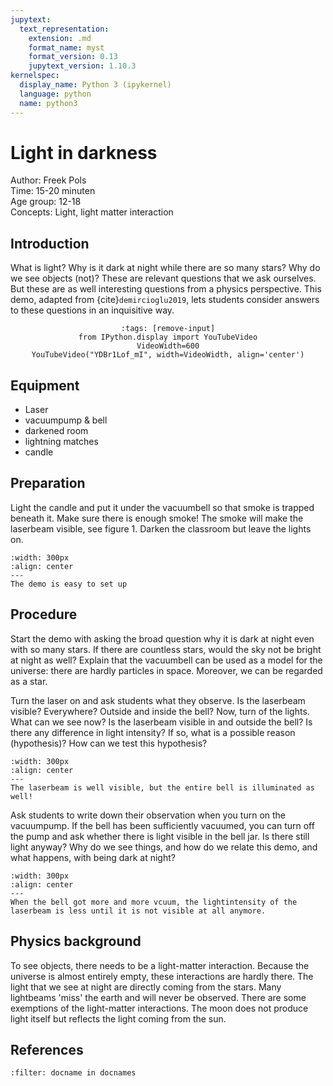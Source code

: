 ```yaml
---
jupytext:
  text_representation:
    extension: .md
    format_name: myst
    format_version: 0.13
    jupytext_version: 1.10.3
kernelspec:
  display_name: Python 3 (ipykernel)
  language: python
  name: python3
---
```


# Light in darkness

Author: Freek Pols\
Time: 15-20 minuten\
Age group: 12-18\
Concepts: Light, light matter interaction

## Introduction
What is light? Why is it dark at night while there are so many stars? Why do we see objects (not)? These are relevant questions that we ask ourselves. But these are as well interesting questions from a physics perspective. This demo, adapted from {cite}`demircioglu2019`, lets students consider answers to these questions in an inquisitive way.

<div style='text-align: center;'>

```{code-cell} ipython3
:tags: [remove-input]
from IPython.display import YouTubeVideo
VideoWidth=600
YouTubeVideo("YDBr1Lof_mI", width=VideoWidth, align='center')
```

</div>  

## Equipment
* Laser
* vacuumpump & bell
* darkened room
* lightning matches
* candle

## Preparation
Light the candle and put it under the vacuumbell so that smoke is trapped beneath it. Make sure there is enough smoke! The smoke will make the laserbeam visible, see figure 1. Darken the classroom but leave the lights on.

```{figure} dm03_figure1.jpg
:width: 300px
:align: center
---
The demo is easy to set up
```

## Procedure
Start the demo with asking the broad question why it is dark at night even with so many stars. If there are countless stars, would the sky not be bright at night as well? Explain that the vacuumbell can be used as a model for the universe: there are hardly particles in space. Moreover, we can be regarded as a star.
 
Turn the laser on and ask students what they observe. Is the laserbeam visible? Everywhere? Outside and inside the bell? Now, turn of the lights. What can we see now? Is the laserbeam visible in and outside the bell? Is there any difference in light intensity? If so, what is a possible reason (hypothesis)? How can we test this hypothesis?

```{figure} dm03_figure2.jpg
:width: 300px
:align: center
---
The laserbeam is well visible, but the entire bell is illuminated as well!
```


Ask students to write down their observation when you turn on the vacuumpump. If the bell has been sufficiently vacuumed, you can turn off the pump and ask whether there is light visible in the bell jar. Is there still light anyway? Why do we see things, and how do we relate this demo, and what happens, with being dark at night?

```{figure} dm03_figure3.jpg
:width: 300px
:align: center
---
When the bell got more and more vcuum, the lightintensity of the laserbeam is less until it is not visible at all anymore.
```

## Physics background
To see objects, there needs to be a light-matter interaction. Because the universe is almost entirely empty, these interactions are hardly there. The light that we see at night are directly coming from the stars. Many lightbeams 'miss' the earth and will never be observed. There are some exemptions of the light-matter interactions. The moon does not produce light itself but reflects the light coming from the sun. 

## References
```{bibliography}
:filter: docname in docnames
```